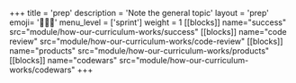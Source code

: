 +++
title = 'prep'
description = 'Note the general topic'
layout = 'prep'
emoji= '🧑🏾‍💻'
menu_level = ['sprint']
weight = 1
[[blocks]]
name="success"
src="module/how-our-curriculum-works/success"
[[blocks]]
name="code review"
src="module/how-our-curriculum-works/code-review"
[[blocks]]
name="products"
src="module/how-our-curriculum-works/products"
[[blocks]]
name="codewars"
src="module/how-our-curriculum-works/codewars"
+++
